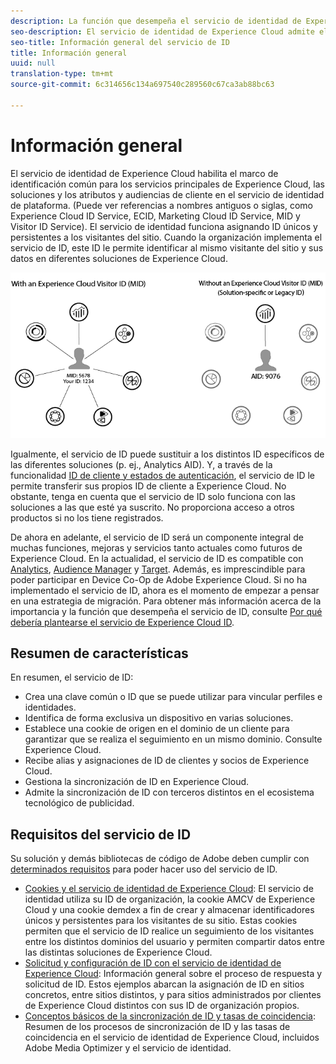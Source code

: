 ```yaml
---
description: La función que desempeña el servicio de identidad de Experience Cloud en Adobe Experience Cloud.
seo-description: El servicio de identidad de Experience Cloud admite el marco de identificación común para los servicios principales de Experience Cloud, las soluciones y los atributos y audiencias de los clientes.
seo-title: Información general del servicio de ID
title: Información general
uuid: null
translation-type: tm+mt
source-git-commit: 6c314656c134a697540c289560c67ca3ab88bc63

---
```



# Información general

El servicio de identidad de Experience Cloud habilita el marco de identificación común para los servicios principales de Experience Cloud, las soluciones y los atributos y audiencias de cliente en el servicio de identidad de plataforma. (Puede ver referencias a nombres antiguos o siglas, como Experience Cloud ID Service, ECID, Marketing Cloud ID Service, MID y Visitor ID Service). El servicio de identidad funciona asignando ID únicos y persistentes a los visitantes del sitio. Cuando la organización implementa el servicio de ID, este ID le permite identificar al mismo visitante del sitio y sus datos en diferentes soluciones de Experience Cloud.

![](assets/ecid.png)

Igualmente, el servicio de ID puede sustituir a los distintos ID específicos de las diferentes soluciones (p. ej., Analytics AID). Y, a través de la funcionalidad [ID de cliente y estados de autenticación](/help/reference/authenticated-state.md), el servicio de ID le permite transferir sus propios ID de cliente a Experience Cloud. No obstante, tenga en cuenta que el servicio de ID solo funciona con las soluciones a las que esté ya suscrito. No proporciona acceso a otros productos si no los tiene registrados.

De ahora en adelante, el servicio de ID será un componente integral de muchas funciones, mejoras y servicios tanto actuales como futuros de Experience Cloud. En la actualidad, el servicio de ID es compatible con [Analytics](http://www.adobe.com/marketing-cloud/web-analytics.html), [Audience Manager](http://www.adobe.com/marketing-cloud/data-management-platform.html) y [Target](http://www.adobe.com/marketing-cloud/testing-targeting.html). Además, es imprescindible para poder participar en Device Co-Op de Adobe Experience Cloud. Si no ha implementado el servicio de ID, ahora es el momento de empezar a pensar en una estrategia de migración. Para obtener más información acerca de la importancia y la función que desempeña el servicio de ID, consulte [Por qué debería plantearse el servicio de Experience Cloud ID](http://blogs.adobe.com/digitalmarketing/analytics/why-new-adobe-marketing-cloud-id-service-should-be-on-your-radar/).

## Resumen de características

En resumen, el servicio de ID:

* Crea una clave común o ID que se puede utilizar para vincular perfiles e identidades.
* Identifica de forma exclusiva un dispositivo en varias soluciones.
* Establece una cookie de origen en el dominio de un cliente para garantizar que se realiza el seguimiento en un mismo dominio. Consulte Experience Cloud.
* Recibe alias y asignaciones de ID de clientes y socios de Experience Cloud.
* Gestiona la sincronización de ID en Experience Cloud.
* Admite la sincronización de ID con terceros distintos en el ecosistema tecnológico de publicidad.

## Requisitos del servicio de ID

Su solución y demás bibliotecas de código de Adobe deben cumplir con [determinados requisitos](/help/reference/requirements.md) para poder hacer uso del servicio de ID.

* [Cookies y el servicio de identidad de Experience Cloud](cookies.md): El servicio de identidad utiliza su ID de organización, la cookie AMCV de Experience Cloud y una cookie demdex a fin de crear y almacenar identificadores únicos y persistentes para los visitantes de su sitio. Estas cookies permiten que el servicio de ID realice un seguimiento de los visitantes entre los distintos dominios del usuario y permiten compartir datos entre las distintas soluciones de Experience Cloud.
* [Solicitud y configuración de ID con el servicio de identidad de Experience Cloud](id-request.md): Información general sobre el proceso de respuesta y solicitud de ID. Estos ejemplos abarcan la asignación de ID en sitios concretos, entre sitios distintos, y para sitios administrados por clientes de Experience Cloud distintos con sus ID de organización propios.
* [Conceptos básicos de la sincronización de ID y tasas de coincidencia](match-rates.md): Resumen de los procesos de sincronización de ID y las tasas de coincidencia en el servicio de identidad de Experience Cloud, incluidos Adobe Media Optimizer y el servicio de identidad.